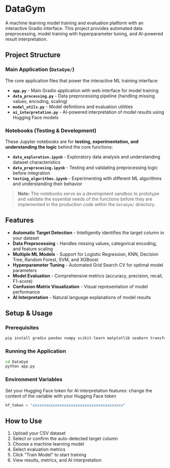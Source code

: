 # DataGym

A machine learning model training and evaluation platform with an interactive Gradio interface. This project provides automated data preprocessing, model training with hyperparameter tuning, and AI-powered result interpretation.

## Project Structure

### Main Application (`DataGym/`)
The core application files that power the interactive ML training interface:

- **`app.py`** - Main Gradio application with web interface for model training
- **`data_processing.py`** - Data preprocessing pipeline (handling missing values, encoding, scaling)
- **`model_utils.py`** - Model definitions and evaluation utilities
- **`ai_interpretation.py`** - AI-powered interpretation of model results using Hugging Face models

### Notebooks (Testing & Development)
These Jupyter notebooks are for **testing, experimentation, and understanding the logic** behind the core functions:

- **`data_exploration.ipynb`** - Exploratory data analysis and understanding dataset characteristics
- **`data_preprocesing.ipynb`** - Testing and validating preprocessing logic before integration
- **`testing_algorithms.ipynb`** - Experimenting with different ML algorithms and understanding their behavior

> **Note:** The notebooks serve as a development sandbox to prototype and validate the essential needs of the functions before they are implemented in the production code within the `DataGym/` directory.

## Features

- **Automatic Target Detection** - Intelligently identifies the target column in your dataset
- **Data Preprocessing** - Handles missing values, categorical encoding, and feature scaling
- **Multiple ML Models** - Support for Logistic Regression, KNN, Decision Tree, Random Forest, SVM, and XGBoost
- **Hyperparameter Tuning** - Automated Grid Search CV for optimal model parameters
- **Model Evaluation** - Comprehensive metrics (accuracy, precision, recall, F1-score)
- **Confusion Matrix Visualization** - Visual representation of model performance
- **AI Interpretation** - Natural language explanations of model results

## Setup & Usage

### Prerequisites
```bash
pip install gradio pandas numpy scikit-learn matplotlib seaborn transformers torch xgboost
```

### Running the Application
```bash
cd DataGym
python app.py
```

### Environment Variables
Set your Hugging Face token for AI interpretation features:
change the content of the variable with your Hugging Face token
```python
hf_token = "xxxxxxxxxxxxxxxxxxxxxxxxxxxxxxxxxxxxxxxx"
```

## How to Use

1. Upload your CSV dataset
2. Select or confirm the auto-detected target column
3. Choose a machine learning model
4. Select evaluation metrics
5. Click "Train Model" to start training
6. View results, metrics, and AI interpretation

